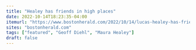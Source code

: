 ```yaml
---
title: "Healey has friends in high places"
date: 2022-10-14T18:23:35-04:00
itemurl: "https://www.bostonherald.com/2022/10/14/lucas-healey-has-friends-in-high-places/"
sites: "bostonherald.com"
tags: ["featured", "Geoff Diehl", "Maura Healey"]
draft: false
---
```


